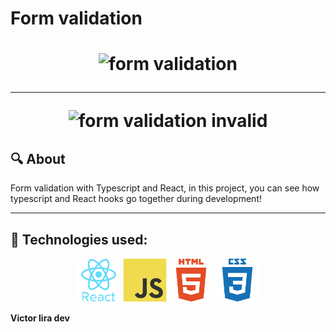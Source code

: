 # Form validation

<h1 align="center" >
<img width="600px" alt="form validation" src="github/form.JPG"  /> 

---

<img width="600px" alt="form validation invalid" src="github/formInvalid.JPG"  />
</h1>

## :mag: About
Form validation with Typescript and React, in this project, you can see how typescript and React hooks go together during development!

---

 
## :rocket: Technologies used:
<p align="center">
	<img src="https://github.com/devicons/devicon/blob/master/icons/react/react-original-wordmark.svg" alt="react" width="70" height="70"/>
	<img src="https://github.com/devicons/devicon/blob/master/icons/javascript/javascript-original.svg" alt="js" width="70" height="70"/>
	<img src="https://github.com/devicons/devicon/blob/master/icons/html5/html5-plain-wordmark.svg" alt="html5"  width="70" height="70"/>
	<img src="https://github.com/devicons/devicon/blob/master/icons/css3/css3-plain-wordmark.svg" alt="css3" width="70" height="70"/>
</p>

 **Victor lira dev**
